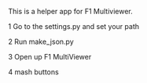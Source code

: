 This is a helper app for F1 Multiviewer. 

1 Go to the settings.py and set your path

2 Run make_json.py

3 Open up F1 MultiViewer

4 mash buttons




